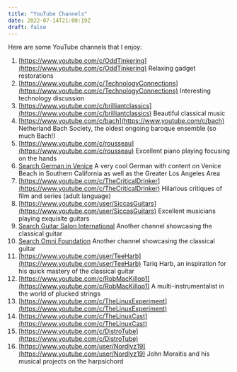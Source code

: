 ```yaml
---
title: "YouTube Channels"
date: 2022-07-14T21:00:19Z
draft: false
---
```

Here are some YouTube channels that I enjoy:

1. [https://www.youtube.com/c/OddTinkering](https://www.youtube.com/c/OddTinkering) Relaxing gadget restorations
2. [https://www.youtube.com/c/TechnologyConnections](https://www.youtube.com/c/TechnologyConnections) Interesting technology discussion
3. [https://www.youtube.com/c/brilliantclassics](https://www.youtube.com/c/brilliantclassics) Beautiful classical music
4. [https://www.youtube.com/c/bach](https://www.youtube.com/c/bach) Netherland Bach Society, the oldest ongoing baroque ensemble (so much Bach!)
5. [https://www.youtube.com/c/rousseau](https://www.youtube.com/c/rousseau) Excellent piano playing focusing on the hands
6. [Search German in Venice](https://www.youtube.com) A very cool German with content on Venice Beach in Southern California as well as the Greater Los Angeles Area
7. [https://www.youtube.com/c/TheCriticalDrinker](https://www.youtube.com/c/TheCriticalDrinker) Hilarious critiques of film and series (adult language)
8. [https://www.youtube.com/user/SiccasGuitars](https://www.youtube.com/user/SiccasGuitars) Excellent musicians playing exquisite guitars
9. [Search Guitar Salon International](https://www.youtube.com) Another channel showcasing the classical guitar
10. [Search Omni Foundation](https://www.youtube.com) Another channel showcasing the classical guitar
11. [https://www.youtube.com/user/TeeHarb](https://www.youtube.com/user/TeeHarb) Tariq Harb, an inspiration for his quick mastery of the classical guitar
12. [https://www.youtube.com/c/RobMacKillop1](https://www.youtube.com/c/RobMacKillop1) A multi-instrumentalist in the world of plucked strings
13. [https://www.youtube.com/c/TheLinuxExperiment](https://www.youtube.com/c/TheLinuxExperiment)
14. [https://www.youtube.com/c/TheLinuxCast](https://www.youtube.com/c/TheLinuxCast)
15. [https://www.youtube.com/c/DistroTube](https://www.youtube.com/c/DistroTube)
16. [https://www.youtube.com/user/Nordlyz19](https://www.youtube.com/user/Nordlyz19) John Moraitis and his musical projects on the harpsichord
